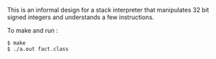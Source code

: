 This is an informal design for a stack interpreter that manipulates
32 bit signed integers and understands a few instructions.

To make and run :
```
$ make
$ ./a.out fact.class
```

